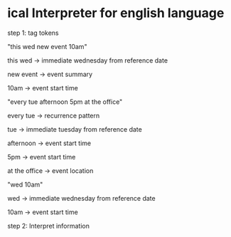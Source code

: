 # ical Interpreter for english language


step 1: tag tokens

"this wed new event 10am"

this wed -> immediate wednesday from reference date

new event -> event summary

10am -> event start time



"every tue afternoon 5pm at the office"

every tue -> recurrence pattern

tue -> immediate tuesday from reference date

afternoon -> event start time

5pm -> event start time

at the office -> event location


"wed 10am"

wed -> immediate wednesday from reference date

10am -> event start time




step 2: Interpret information 
